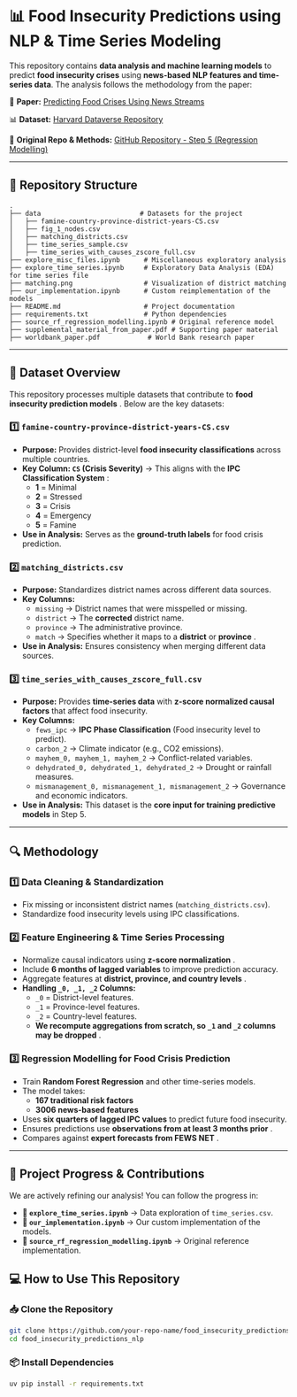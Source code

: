 # 📊 **Food Insecurity Predictions using NLP & Time Series Modeling**

This repository contains **data analysis and machine learning models** to predict **food insecurity crises** using  **news-based NLP features and time-series data**. The analysis follows the methodology from the paper:

📄 **Paper:** [Predicting Food Crises Using News Streams](https://www.science.org/doi/10.1126/sciadv.abm3449)

📊 **Dataset:** [Harvard Dataverse Repository](https://dataverse.harvard.edu/dataset.xhtml?persistentId=doi:10.7910/DVN/CJDWUW)

📜 **Original Repo & Methods:** [GitHub Repository - Step 5 (Regression Modelling)](https://github.com/philippzi98/food_insecurity_predictions_nlp/blob/main/Step%205%20-%20Regression%20Modelling/README.md)

---

## 📂 **Repository Structure**

```
.
├── data                         # Datasets for the project
│   ├── famine-country-province-district-years-CS.csv
│   ├── fig_1_nodes.csv
│   ├── matching_districts.csv
│   ├── time_series_sample.csv
│   ├── time_series_with_causes_zscore_full.csv
├── explore_misc_files.ipynb      # Miscellaneous exploratory analysis
├── explore_time_series.ipynb     # Exploratory Data Analysis (EDA) for time series file
├── matching.png                  # Visualization of district matching
├── our_implementation.ipynb      # Custom reimplementation of the models
├── README.md                     # Project documentation
├── requirements.txt              # Python dependencies
├── source_rf_regression_modelling.ipynb # Original reference model
├── supplemental_material_from_paper.pdf # Supporting paper material
├── worldbank_paper.pdf            # World Bank research paper
```

---

## 📂 **Dataset Overview**

This repository processes multiple datasets that contribute to  **food insecurity prediction models** . Below are the key datasets:

### **1️⃣ `famine-country-province-district-years-CS.csv`**

* **Purpose:** Provides district-level **food insecurity classifications** across multiple countries.
* **Key Column: `CS` (Crisis Severity)** → This aligns with the  **IPC Classification System** :
  * **1** = Minimal
  * **2** = Stressed
  * **3** = Crisis
  * **4** = Emergency
  * **5** = Famine
* **Use in Analysis:** Serves as the **ground-truth labels** for food crisis prediction.

### **2️⃣ `matching_districts.csv`**

* **Purpose:** Standardizes district names across different data sources.
* **Key Columns:**
  * `missing` → District names that were misspelled or missing.
  * `district` → The **corrected** district name.
  * `province` → The administrative province.
  * `match` → Specifies whether it maps to a **district** or  **province** .
* **Use in Analysis:** Ensures consistency when merging different data sources.

### **3️⃣ `time_series_with_causes_zscore_full.csv`**

* **Purpose:** Provides **time-series data** with **z-score normalized causal factors** that affect food insecurity.
* **Key Columns:**
  * `fews_ipc` → **IPC Phase Classification** (Food insecurity level to predict).
  * `carbon_2` → Climate indicator (e.g., CO2 emissions).
  * `mayhem_0, mayhem_1, mayhem_2` → Conflict-related variables.
  * `dehydrated_0, dehydrated_1, dehydrated_2` → Drought or rainfall measures.
  * `mismanagement_0, mismanagement_1, mismanagement_2` → Governance and economic indicators.
* **Use in Analysis:** This dataset is the **core input for training predictive models** in Step 5.

---

## 🔍 **Methodology**

### **1️⃣ Data Cleaning & Standardization**

* Fix missing or inconsistent district names (`matching_districts.csv`).
* Standardize food insecurity levels using IPC classifications.

### **2️⃣ Feature Engineering & Time Series Processing**

* Normalize causal indicators using  **z-score normalization** .
* Include **6 months of lagged variables** to improve prediction accuracy.
* Aggregate features at  **district, province, and country levels** .
* **Handling `_0, _1, _2` Columns:**
  * `_0` = District-level features.
  * `_1` = Province-level features.
  * `_2` = Country-level features.
  * **We recompute aggregations from scratch, so `_1` and `_2` columns may be dropped** .

### **3️⃣ Regression Modelling for Food Crisis Prediction**

* Train **Random Forest Regression** and other time-series models.
* The model takes:
  * **167 traditional risk factors**
  * **3006 news-based features**
* Uses **six quarters of lagged IPC values** to predict future food insecurity.
* Ensures predictions use  **observations from at least 3 months prior** .
* Compares against  **expert forecasts from FEWS NET** .

---

## 🚀 **Project Progress & Contributions**

We are actively refining our analysis! You can follow the progress in:

* **📂 `explore_time_series.ipynb`** → Data exploration of `time_series.csv`.
* **📂 `our_implementation.ipynb`** → Our custom implementation of the models.
* **📂 `source_rf_regression_modelling.ipynb`** → Original reference implementation.

## 💻 **How to Use This Repository**

### 📥 **Clone the Repository**

```bash
git clone https://github.com/your-repo-name/food_insecurity_predictions_nlp.git
cd food_insecurity_predictions_nlp
```

### 📦 **Install Dependencies**

```bash
uv pip install -r requirements.txt
```
